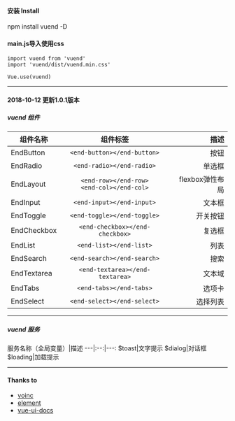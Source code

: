 #### 安装 Install
npm install vuend -D
#### main.js导入使用css
``` javascriptimport Vue from 'vue'
import vuend from 'vuend'
import 'vuend/dist/vuend.min.css'

Vue.use(vuend)
```
*****
#### 2018-10-12 更新1.0.1版本
##### vuend 组件

组件名称|组件标签|描述
---|:--:|---:
EndButton|`<end-button></end-button>`|按钮
EndRadio|`<end-radio></end-radio>`|单选框
EndLayout|`<end-row></end-row>`<br />`<end-col></end-col>`|flexbox弹性布局
EndInput|`<end-input></end-input>`|文本框
EndToggle|`<end-toggle></end-toggle>`|开关按钮
EndCheckbox|`<end-checkbox></end-checkbox>`|复选框
EndList|`<end-list></end-list>`|列表
EndSearch|`<end-search></end-search>`|搜索
EndTextarea|`<end-textarea></end-textarea>`|文本域
EndTabs|`<end-tabs></end-tabs>`|选项卡
EndSelect|`<end-select></end-select>`|选择列表
*****
##### vuend 服务
服务名称（全局变量）|描述
---|:--:|---:
$toast|文字提示
$dialog|对话框
$loading|加载提示
****

#### Thanks to
- [voinc](https://github.com/wangdahoo/vonic)
- [element](https://github.com/ElemeFE/element)
- [vue-ui-docs](https://github.com/kitorv/vue-ui-docs)
